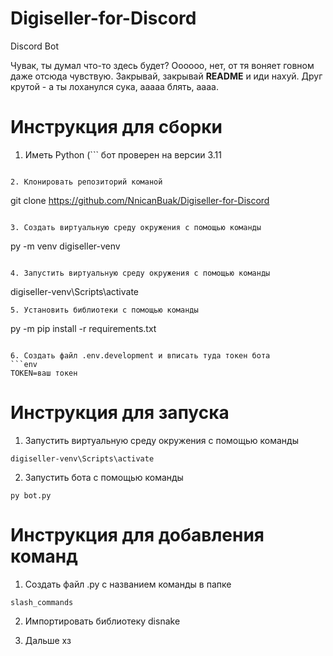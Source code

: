# Digiseller-for-Discord

Discord Bot

Чувак, ты думал что-то здесь будет?
Оооооо, нет, от тя воняет говном даже отсюда чувствую.
Закрывай, закрывай **README** и иди нахуй.
Друг крутой - а ты лоханулся сука, ааааа блять, аааа.

# Инструкция для сборки

1. Иметь Python 
(```
бот проверен на версии 3.11
```)

2. Клонировать репозиторий команой
```
git clone https://github.com/NnicanBuak/Digiseller-for-Discord
```

3. Создать виртуальную среду окружения с помощью команды 
```
py -m venv digiseller-venv
```

4. Запустить виртуальную среду окружения с помощью команды 
```
digiseller-venv\Scripts\activate
```
5. Установить библиотеки с помощью команды 
```
py -m pip install -r requirements.txt
```

6. Создать файл .env.development и вписать туда токен бота
```env
TOKEN=ваш токен
```

# Инструкция для запуска

1. Запустить виртуальную среду окружения с помощью команды 
```
digiseller-venv\Scripts\activate
```

2. Запустить бота с помощью команды 
```
py bot.py
```

# Инструкция для добавления команд

1. Создать файл .py с названием команды в папке 
```
slash_commands
```

2. Импортировать библиотеку disnake

3. Дальше хз
